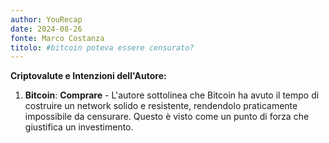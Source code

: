 ```yaml
---
author: YouRecap
date: 2024-08-26
fonte: Marco Costanza
titolo: #bitcoin poteva essere censurato?
---
```


**Criptovalute e Intenzioni dell'Autore:**

1. **Bitcoin**: **Comprare** - L'autore sottolinea che Bitcoin ha avuto il tempo di costruire un network solido e resistente, rendendolo praticamente impossibile da censurare. Questo è visto come un punto di forza che giustifica un investimento.
